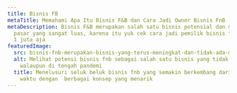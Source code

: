 ```yaml
---
title: Bisnis FB
metaTitle: Memahami Apa Itu Bisnis F&B dan Cara Jadi Owner Bisnis FnB
metaDescription: Bisnis F&B merupakan salah satu bisnis potensial dan memiliki
  pasar yang sangat luas, karena itu yuk cek cara jadi pemilik bisnis fnb modal
  1 juta aja
featuredImage:
  src: bisnis-fnb-merupakan-bisnis-yang-terus-meningkat-dan-tidak-ada-matinya.jpg
  alt: Melihat potensi bisnis fnb sebagai salah satu bisnis yang tidak ada matinya
    walaupun di tengah pandemi
  title: Menelusuri seluk beluk bisnis fnb yang semakin berkembang dari waktu ke
    waktu dengan  berbagai konsep yang menarik
---
```

